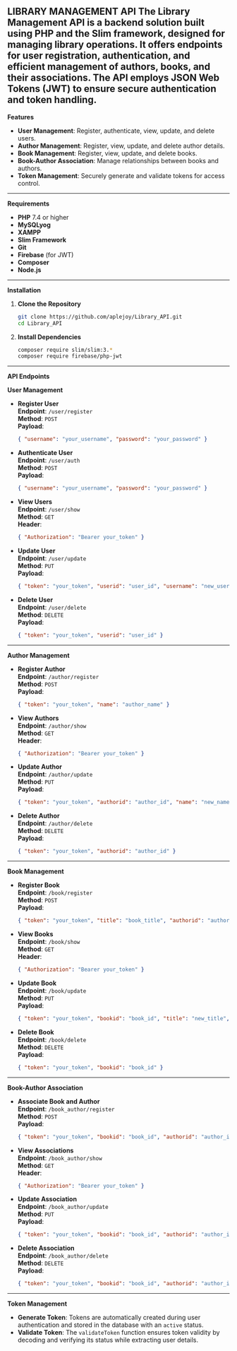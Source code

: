 **LIBRARY MANAGEMENT API**
The **Library Management API** is a backend solution built using PHP and the Slim framework, designed for managing library operations. It offers endpoints for user registration, authentication, and efficient management of authors, books, and their associations. The API employs **JSON Web Tokens (JWT)** to ensure secure authentication and token handling.
---

**Features**
- **User Management**: Register, authenticate, view, update, and delete users.
- **Author Management**: Register, view, update, and delete author details.
- **Book Management**: Register, view, update, and delete books.
- **Book-Author Association**: Manage relationships between books and authors.
- **Token Management**: Securely generate and validate tokens for access control.

---

**Requirements**
- **PHP** 7.4 or higher
- **MySQLyog**
- **XAMPP**
- **Slim Framework**
- **Git**
- **Firebase** (for JWT)
- **Composer**
- **Node.js**

---

**Installation**
1. **Clone the Repository**  
   ```bash
   git clone https://github.com/aplejoy/Library_API.git
   cd Library_API
   ```

2. **Install Dependencies**  
   ```bash
   composer require slim/slim:3.*
   composer require firebase/php-jwt
   ```

---

**API Endpoints**

**User Management**
- **Register User**  
  **Endpoint**: `/user/register`  
  **Method**: `POST`  
  **Payload**:
  ```json
  { "username": "your_username", "password": "your_password" }
  ```

- **Authenticate User**  
  **Endpoint**: `/user/auth`  
  **Method**: `POST`  
  **Payload**:
  ```json
  { "username": "your_username", "password": "your_password" }
  ```

- **View Users**  
  **Endpoint**: `/user/show`  
  **Method**: `GET`  
  **Header**:
  ```json
  { "Authorization": "Bearer your_token" }
  ```

- **Update User**  
  **Endpoint**: `/user/update`  
  **Method**: `PUT`  
  **Payload**:
  ```json
  { "token": "your_token", "userid": "user_id", "username": "new_username", "password": "new_password" }
  ```

- **Delete User**  
  **Endpoint**: `/user/delete`  
  **Method**: `DELETE`  
  **Payload**:
  ```json
  { "token": "your_token", "userid": "user_id" }
  ```

---

**Author Management**
- **Register Author**  
  **Endpoint**: `/author/register`  
  **Method**: `POST`  
  **Payload**:
  ```json
  { "token": "your_token", "name": "author_name" }
  ```

- **View Authors**  
  **Endpoint**: `/author/show`  
  **Method**: `GET`  
  **Header**:
  ```json
  { "Authorization": "Bearer your_token" }
  ```

- **Update Author**  
  **Endpoint**: `/author/update`  
  **Method**: `PUT`  
  **Payload**:
  ```json
  { "token": "your_token", "authorid": "author_id", "name": "new_name" }
  ```

- **Delete Author**  
  **Endpoint**: `/author/delete`  
  **Method**: `DELETE`  
  **Payload**:
  ```json
  { "token": "your_token", "authorid": "author_id" }
  ```

---

**Book Management**
- **Register Book**  
  **Endpoint**: `/book/register`  
  **Method**: `POST`  
  **Payload**:
  ```json
  { "token": "your_token", "title": "book_title", "authorid": "author_id" }
  ```

- **View Books**  
  **Endpoint**: `/book/show`  
  **Method**: `GET`  
  **Header**:
  ```json
  { "Authorization": "Bearer your_token" }
  ```

- **Update Book**  
  **Endpoint**: `/book/update`  
  **Method**: `PUT`  
  **Payload**:
  ```json
  { "token": "your_token", "bookid": "book_id", "title": "new_title", "authorid": "author_id" }
  ```

- **Delete Book**  
  **Endpoint**: `/book/delete`  
  **Method**: `DELETE`  
  **Payload**:
  ```json
  { "token": "your_token", "bookid": "book_id" }
  ```

---

**Book-Author Association**
- **Associate Book and Author**  
  **Endpoint**: `/book_author/register`  
  **Method**: `POST`  
  **Payload**:
  ```json
  { "token": "your_token", "bookid": "book_id", "authorid": "author_id" }
  ```

- **View Associations**  
  **Endpoint**: `/book_author/show`  
  **Method**: `GET`  
  **Header**:
  ```json
  { "Authorization": "Bearer your_token" }
  ```

- **Update Association**  
  **Endpoint**: `/book_author/update`  
  **Method**: `PUT`  
  **Payload**:
  ```json
  { "token": "your_token", "bookid": "book_id", "authorid": "author_id" }
  ```

- **Delete Association**  
  **Endpoint**: `/book_author/delete`  
  **Method**: `DELETE`  
  **Payload**:
  ```json
  { "token": "your_token", "bookid": "book_id", "authorid": "author_id" }
  ```

---

**Token Management**
- **Generate Token**: Tokens are automatically created during user authentication and stored in the database with an `active` status.
- **Validate Token**: The `validateToken` function ensures token validity by decoding and verifying its status while extracting user details.
